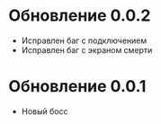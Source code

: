 # Обновление 0.0.2
- Исправлен баг с подключением
- Исправлен баг с экраном смерти
# Обновление 0.0.1
- Новый босс
